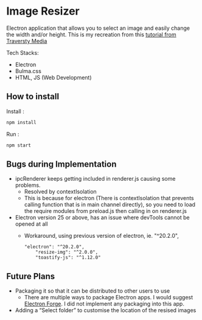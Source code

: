 # Image Resizer

Electron application that allows you to select an image and easily change the width and/or height. This is my recreation from this [tutorial from Traversty Media](https://www.youtube.com/watch?v=ML743nrkMHw)

Tech Stacks:
- Electron
- Bulma.css
- HTML, JS (Web Development)

## How to install
Install :
```bash
npm install
```

Run :
```bash
npm start
```

## Bugs during Implementation
- ipcRenderer keeps getting included in renderer.js causing some problems.
    - Resolved by contextIsolation
    - This is because for electron (There is contextIsolation that prevents calling function that is in main channel directly), so you need to load the require modules from preload.js then calling in on renderer.js
- Electron version 25 or above, has an issue where devTools cannot be opened at all
    - Workaround, using previous version of electron, ie. "^20.2.0",
        
        ```
        "electron": "^20.2.0",
            "resize-img": "^2.0.0",
            "toastify-js": "^1.12.0"
        ```
        
## Future Plans
- Packaging it so that it can be distributed to other users to use
    - There are multiple ways to package Electron apps. I would suggest [Electron Forge](https://www.electronforge.io/). I did not implement any packaging into this app.
- Adding a “Select folder” to customise the location of the resised images

